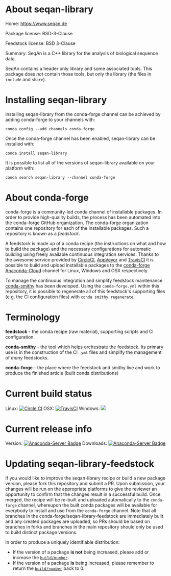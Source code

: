 About seqan-library
===================

Home: https://www.seqan.de

Package license: BSD-3-Clause

Feedstock license: BSD 3-Clause

Summary: SeqAn is a C++ library for the analysis of biological sequence data.

SeqAn contains a header only library and some associated tools.
This package does *not* contain those tools, but only the library
(the files in `include` and `share`).


Installing seqan-library
========================

Installing seqan-library from the conda-forge channel can be achieved by adding conda-forge to your channels with:

```
conda config --add channels conda-forge
```

Once the conda-forge channel has been enabled, seqan-library can be installed with:

```
conda install seqan-library
```

It is possible to list all of the versions of seqan-library available on your platform with:

```
conda search seqan-library --channel conda-forge
```


About conda-forge
=================

conda-forge is a community-led conda channel of installable packages.
In order to provide high-quality builds, the process has been automated into the
conda-forge GitHub organization. The conda-forge organization contains one repository
for each of the installable packages. Such a repository is known as a *feedstock*.

A feedstock is made up of a conda recipe (the instructions on what and how to build
the package) and the necessary configurations for automatic building using freely
available continuous integration services. Thanks to the awesome service provided by
[CircleCI](https://circleci.com/), [AppVeyor](http://www.appveyor.com/)
and [TravisCI](https://travis-ci.org/) it is possible to build and upload installable
packages to the [conda-forge](https://anaconda.org/conda-forge)
[Anaconda-Cloud](http://docs.anaconda.org/) channel for Linux, Windows and OSX respectively.

To manage the continuous integration and simplify feedstock maintenance
[conda-smithy](http://github.com/conda-forge/conda-smithy) has been developed.
Using the ``conda-forge.yml`` within this repository, it is possible to regenerate all of
this feedstock's supporting files (e.g. the CI configuration files) with ``conda smithy regenerate``.


Terminology
===========

**feedstock** - the conda recipe (raw material), supporting scripts and CI configuration.

**conda-smithy** - the tool which helps orchestrate the feedstock.
                   Its primary use is in the construction of the CI ``.yml`` files
                   and simplify the management of *many* feedstocks.

**conda-forge** - the place where the feedstock and smithy live and work to
                  produce the finished article (built conda distributions)

Current build status
====================

Linux: [![Circle CI](https://circleci.com/gh/conda-forge/seqan-library-feedstock.svg?style=shield)](https://circleci.com/gh/conda-forge/seqan-library-feedstock)
OSX: [![TravisCI](https://travis-ci.org/conda-forge/seqan-library-feedstock.svg?branch=master)](https://travis-ci.org/conda-forge/seqan-library-feedstock)
Windows: ![](https://cdn.rawgit.com/conda-forge/conda-smithy/90845bba35bec53edac7a16638aa4d77217a3713/conda_smithy/static/disabled.svg)

Current release info
====================
Version: [![Anaconda-Server Badge](https://anaconda.org/conda-forge/seqan-library/badges/version.svg)](https://anaconda.org/conda-forge/seqan-library)
Downloads: [![Anaconda-Server Badge](https://anaconda.org/conda-forge/seqan-library/badges/downloads.svg)](https://anaconda.org/conda-forge/seqan-library)


Updating seqan-library-feedstock
================================

If you would like to improve the seqan-library recipe or build a new
package version, please fork this repository and submit a PR. Upon submission,
your changes will be run on the appropriate platforms to give the reviewer an
opportunity to confirm that the changes result in a successful build. Once
merged, the recipe will be re-built and uploaded automatically to the
`conda-forge` channel, whereupon the built conda packages will be available for
everybody to install and use from the `conda-forge` channel.
Note that all branches in the conda-forge/seqan-library-feedstock are
immediately built and any created packages are uploaded, so PRs should be based
on branches in forks and branches in the main repository should only be used to
build distinct package versions.

In order to produce a uniquely identifiable distribution:
 * If the version of a package **is not** being increased, please add or increase
   the [``build/number``](http://conda.pydata.org/docs/building/meta-yaml.html#build-number-and-string).
 * If the version of a package **is** being increased, please remember to return
   the [``build/number``](http://conda.pydata.org/docs/building/meta-yaml.html#build-number-and-string)
   back to 0.
